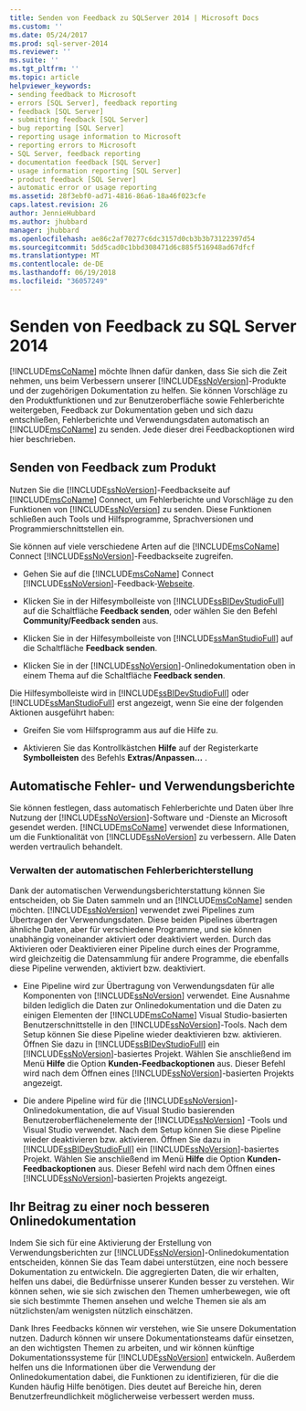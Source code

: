 ```yaml
---
title: Senden von Feedback zu SQLServer 2014 | Microsoft Docs
ms.custom: ''
ms.date: 05/24/2017
ms.prod: sql-server-2014
ms.reviewer: ''
ms.suite: ''
ms.tgt_pltfrm: ''
ms.topic: article
helpviewer_keywords:
- sending feedback to Microsoft
- errors [SQL Server], feedback reporting
- feedback [SQL Server]
- submitting feedback [SQL Server]
- bug reporting [SQL Server]
- reporting usage information to Microsoft
- reporting errors to Microsoft
- SQL Server, feedback reporting
- documentation feedback [SQL Server]
- usage information reporting [SQL Server]
- product feedback [SQL Server]
- automatic error or usage reporting
ms.assetid: 28f3ebf0-ad71-4816-86a6-18a46f023cfe
caps.latest.revision: 26
author: JennieHubbard
ms.author: jhubbard
manager: jhubbard
ms.openlocfilehash: ae86c2af70277c6dc3157d0cb3b3b73122397d54
ms.sourcegitcommit: 5dd5cad0c1bbd308471d6c885f516948ad67dfcf
ms.translationtype: MT
ms.contentlocale: de-DE
ms.lasthandoff: 06/19/2018
ms.locfileid: "36057249"
---
```

# <a name="providing-feedback-for-sql-server-2014"></a>Senden von Feedback zu SQL Server 2014
  [!INCLUDE[msCoName](../includes/msconame-md.md)] möchte Ihnen dafür danken, dass Sie sich die Zeit nehmen, uns beim Verbessern unserer [!INCLUDE[ssNoVersion](../includes/ssnoversion-md.md)]-Produkte und der zugehörigen Dokumentation zu helfen. Sie können Vorschläge zu den Produktfunktionen und zur Benutzeroberfläche sowie Fehlerberichte weitergeben, Feedback zur Dokumentation geben und sich dazu entschließen, Fehlerberichte und Verwendungsdaten automatisch an [!INCLUDE[msCoName](../includes/msconame-md.md)] zu senden. Jede dieser drei Feedbackoptionen wird hier beschrieben.  
  
## <a name="submitting-feedback-about-the-product"></a>Senden von Feedback zum Produkt  
 Nutzen Sie die [!INCLUDE[ssNoVersion](../includes/ssnoversion-md.md)]-Feedbackseite auf [!INCLUDE[msCoName](../includes/msconame-md.md)] Connect, um Fehlerberichte und Vorschläge zu den Funktionen von [!INCLUDE[ssNoVersion](../includes/ssnoversion-md.md)] zu senden. Diese Funktionen schließen auch Tools und Hilfsprogramme, Sprachversionen und Programmierschnittstellen ein.  
  
 Sie können auf viele verschiedene Arten auf die [!INCLUDE[msCoName](../includes/msconame-md.md)] Connect [!INCLUDE[ssNoVersion](../includes/ssnoversion-md.md)]-Feedbackseite zugreifen.  
  
-   Gehen Sie auf die [!INCLUDE[msCoName](../includes/msconame-md.md)] Connect [!INCLUDE[ssNoVersion](../includes/ssnoversion-md.md)]-Feedback-[Webseite](http://go.microsoft.com/fwlink/?linkid=34178).  
  
-   Klicken Sie in der Hilfesymbolleiste von [!INCLUDE[ssBIDevStudioFull](../includes/ssbidevstudiofull-md.md)] auf die Schaltfläche **Feedback senden**, oder wählen Sie den Befehl **Community/Feedback senden** aus.  
  
-   Klicken Sie in der Hilfesymbolleiste von [!INCLUDE[ssManStudioFull](../includes/ssmanstudiofull-md.md)] auf die Schaltfläche **Feedback senden**.  
  
-   Klicken Sie in der [!INCLUDE[ssNoVersion](../includes/ssnoversion-md.md)]-Onlinedokumentation oben in einem Thema auf die Schaltfläche **Feedback senden**.  
  
 Die Hilfesymbolleiste wird in [!INCLUDE[ssBIDevStudioFull](../includes/ssbidevstudiofull-md.md)] oder [!INCLUDE[ssManStudioFull](../includes/ssmanstudiofull-md.md)] erst angezeigt, wenn Sie eine der folgenden Aktionen ausgeführt haben:  
  
-   Greifen Sie vom Hilfsprogramm aus auf die Hilfe zu.  
  
-   Aktivieren Sie das Kontrollkästchen **Hilfe** auf der Registerkarte **Symbolleisten** des Befehls **Extras/Anpassen…** .  
  
## <a name="automatic-error-and-usage-reporting"></a>Automatische Fehler- und Verwendungsberichte  
 Sie können festlegen, dass automatisch Fehlerberichte und Daten über Ihre Nutzung der [!INCLUDE[ssNoVersion](../includes/ssnoversion-md.md)]-Software und -Dienste an Microsoft gesendet werden. [!INCLUDE[msCoName](../includes/msconame-md.md)] verwendet diese Informationen, um die Funktionalität von [!INCLUDE[ssNoVersion](../includes/ssnoversion-md.md)] zu verbessern. Alle Daten werden vertraulich behandelt.  
  
### <a name="managing-automatic-usage-reporting"></a>Verwalten der automatischen Fehlerberichterstellung  
 Dank der automatischen Verwendungsberichterstattung können Sie entscheiden, ob Sie Daten sammeln und an [!INCLUDE[msCoName](../includes/msconame-md.md)] senden möchten. [!INCLUDE[ssNoVersion](../includes/ssnoversion-md.md)] verwendet zwei Pipelines zum Übertragen der Verwendungsdaten. Diese beiden Pipelines übertragen ähnliche Daten, aber für verschiedene Programme, und sie können unabhängig voneinander aktiviert oder deaktiviert werden. Durch das Aktivieren oder Deaktivieren einer Pipeline durch eines der Programme, wird gleichzeitig die Datensammlung für andere Programme, die ebenfalls diese Pipeline verwenden, aktiviert bzw. deaktiviert.  
  
-   Eine Pipeline wird zur Übertragung von Verwendungsdaten für alle Komponenten von [!INCLUDE[ssNoVersion](../includes/ssnoversion-md.md)] verwendet. Eine Ausnahme bilden lediglich die Daten zur Onlinedokumentation und die Daten zu einigen Elementen der [!INCLUDE[msCoName](../includes/msconame-md.md)] Visual Studio-basierten Benutzerschnittstelle in den [!INCLUDE[ssNoVersion](../includes/ssnoversion-md.md)]-Tools. Nach dem Setup können Sie diese Pipeline wieder deaktivieren bzw. aktivieren. Öffnen Sie dazu in [!INCLUDE[ssBIDevStudioFull](../includes/ssbidevstudiofull-md.md)] ein [!INCLUDE[ssNoVersion](../includes/ssnoversion-md.md)]-basiertes Projekt. Wählen Sie anschließend im Menü **Hilfe** die Option **Kunden-Feedbackoptionen** aus. Dieser Befehl wird nach dem Öffnen eines [!INCLUDE[ssNoVersion](../includes/ssnoversion-md.md)]-basierten Projekts angezeigt.  
  
-   Die andere Pipeline wird für die [!INCLUDE[ssNoVersion](../includes/ssnoversion-md.md)]-Onlinedokumentation, die auf Visual Studio basierenden Benutzeroberflächenelemente der [!INCLUDE[ssNoVersion](../includes/ssnoversion-md.md)] -Tools und Visual Studio verwendet. Nach dem Setup können Sie diese Pipeline wieder deaktivieren bzw. aktivieren. Öffnen Sie dazu in [!INCLUDE[ssBIDevStudioFull](../includes/ssbidevstudiofull-md.md)] ein [!INCLUDE[ssNoVersion](../includes/ssnoversion-md.md)]-basiertes Projekt. Wählen Sie anschließend im Menü **Hilfe** die Option **Kunden-Feedbackoptionen** aus. Dieser Befehl wird nach dem Öffnen eines [!INCLUDE[ssNoVersion](../includes/ssnoversion-md.md)]-basierten Projekts angezeigt.  
  
## <a name="helping-build-a-better-books-online"></a>Ihr Beitrag zu einer noch besseren Onlinedokumentation  
 Indem Sie sich für eine Aktivierung der Erstellung von Verwendungsberichten zur [!INCLUDE[ssNoVersion](../includes/ssnoversion-md.md)]-Onlinedokumentation entscheiden, können Sie das Team dabei unterstützen, eine noch bessere Dokumentation zu entwickeln. Die aggregierten Daten, die wir erhalten, helfen uns dabei, die Bedürfnisse unserer Kunden besser zu verstehen. Wir können sehen, wie sie sich zwischen den Themen umherbewegen, wie oft sie sich bestimmte Themen ansehen und welche Themen sie als am nützlichsten/am wenigsten nützlich einschätzen.  
  
 Dank Ihres Feedbacks können wir verstehen, wie Sie unsere Dokumentation nutzen. Dadurch können wir unsere Dokumentationsteams dafür einsetzen, an den wichtigsten Themen zu arbeiten, und wir können künftige Dokumentationssysteme für [!INCLUDE[ssNoVersion](../includes/ssnoversion-md.md)] entwickeln. Außerdem helfen uns die Informationen über die Verwendung der Onlinedokumentation dabei, die Funktionen zu identifizieren, für die die Kunden häufig Hilfe benötigen. Dies deutet auf Bereiche hin, deren Benutzerfreundlichkeit möglicherweise verbessert werden muss.  
  
  